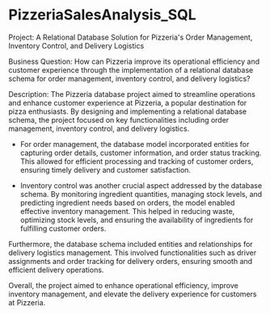 # PizzeriaSalesAnalysis_SQL

Project: A Relational Database Solution for Pizzeria's Order Management, Inventory Control, and Delivery Logistics

Business Question: How can Pizzeria improve its operational efficiency and customer experience through the implementation of a relational database schema for order management, 
inventory control, and delivery logistics?

Description: The Pizzeria database project aimed to streamline operations and enhance customer experience at Pizzeria, a popular destination for pizza enthusiasts. 
By designing and implementing a relational database schema, the project focused on key functionalities including order management, inventory control, and delivery logistics.

- For order management, the database model incorporated entities for capturing order details, customer information, and order status tracking. This allowed for efficient processing 
and tracking of customer orders, ensuring timely delivery and customer satisfaction.

- Inventory control was another crucial aspect addressed by the database schema. By monitoring ingredient quantities, managing stock levels, and predicting ingredient needs based on 
orders, the model enabled effective inventory management. This helped in reducing waste, optimizing stock levels, and ensuring the availability of ingredients for fulfilling customer 
orders.

Furthermore, the database schema included entities and relationships for delivery logistics management. This involved functionalities such as driver assignments and order tracking 
for delivery orders, ensuring smooth and efficient delivery operations.

Overall, the project aimed to enhance operational efficiency, improve inventory management, and elevate the delivery experience for customers at Pizzeria.
